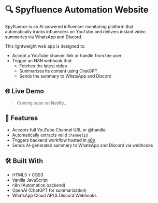 # 🔍 Spyfluence Automation Website

Spyfluence is an AI-powered influencer monitoring platform that automatically tracks influencers on YouTube and delivers instant video summaries via WhatsApp and Discord.

This lightweight web app is designed to:
- Accept a YouTube channel link or handle from the user
- Trigger an N8N webhook that:
  - Fetches the latest video
  - Summarizes its content using ChatGPT
  - Sends the summary to WhatsApp and Discord

## 🌐 Live Demo

> Coming soon on Netlify...

## 🚀 Features

- Accepts full YouTube Channel URL or @handle
- Automatically extracts valid `channelId`
- Triggers backend workflow hosted in [n8n](https://n8n.io/)
- Sends AI-generated summary to WhatsApp and Discord via webhooks

## 🛠️ Built With

- HTML5 + CSS3
- Vanilla JavaScript
- n8n (Automation backend)
- OpenAI (ChatGPT for summarization)
- WhatsApp Cloud API & Discord Webhooks
